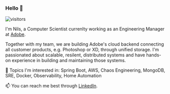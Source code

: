 ### Hello 👋

![visitors](https://visitor-badge.laobi.icu/badge?page_id=nilstgmd.nilstgmd)

I'm Nils, a Computer Scientist currenlty working as an Engineering Manager at [Adobe](https://github.com/adobe).

Together with my team, we are building Adobe's cloud backend connecting all customer products, e.g. Photoshop or XD, through unified storage. I'm passionated about scalable, resilent, distributed systems and have hands-on experience in building and maintaining those systems.

👾 Topics I'm interested in: Spring Boot, AWS, Chaos Engineering, MongoDB, SRE, Docker, Observability, Home Automation

📫  You can reach me best through [LinkedIn](https://www.linkedin.com/in/nils-meder/).
